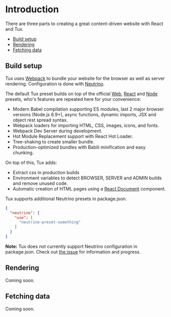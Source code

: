 # Introduction

There are three parts to creating a great content-driven website with React and Tux.

* [Build setup](#build-setup)
* [Rendering](#rendering)
* [Fetching data](#fetching-data)

## Build setup

Tux uses [Webpack](https://webpack.js.org/) to bundle your website for the browser as well as server rendering. Configuration is done with [Neutrino](https://neutrino.js.org/). 

The default Tux preset builds on top of the official [Web](https://neutrino.js.org/presets/neutrino-preset-web/), [React](https://neutrino.js.org/presets/neutrino-preset-react/) and [Node](https://neutrino.js.org/presets/neutrino-preset-node/) presets, who's features are repeated here for your convenience:

* Modern Babel compilation supporting ES modules, last 2 major browser versions \(Node.js 6.9+\), async functions, dynamic imports, JSX and object rest spread syntax.
* Webpack loaders for importing HTML, CSS, images, icons, and fonts.
* Webpack Dev Server during development.
* Hot Module Replacement support with React Hot Loader.
* Tree-shaking to create smaller bundle.
* Production-optimized bundles with Babili minification and easy chunking.

On top of this, Tux adds:

* Extract css in production builds
* Environment variables to detect BROWSER, SERVER and ADMIN builds and remove unused code.
* Automatic creation of HTML pages using a [React Document](https://www.npmjs.com/package/react-document) component.

Tux supports additional Neutrino presets in package.json.

```json
{
  "neutrino": {
    "use": [
      "neutrino-preset-something"
    ]
  }
}
```

**Note:** Tux does not currently support Neutrino configuration in package.json. Check out [the issue](https://github.com/aranja/tux/issues/104) for information and progress.


## Rendering

Coming soon.

## Fetching data

Coming soon.

